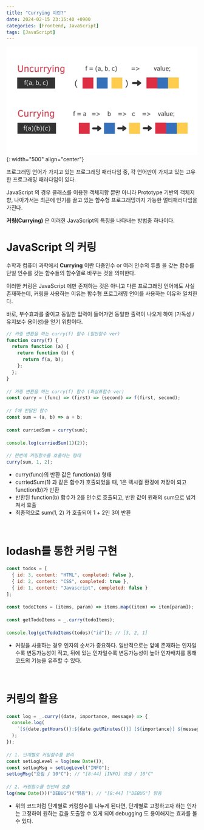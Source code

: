 ```yaml
---
title: "Currying 이란?"
date: 2024-02-15 23:15:40 +0900
categories: [Frontend, JavaScript]
tags: [JavaScript]
---
```


![Currying Image](/assets/img/post_img/coding/javascript/currying.png){: width="500" align="center"}

프로그래밍 언어가 가지고 있는 프로그래밍 패러다임 중, 각 언어만이 가지고 있는 고유한 프로그래밍 패러다임이 있다.

JavaScript 의 경우 클래스를 이용한 객체지향 뿐만 아니라 Prototype 기반의 객체지향, 나아가서는 최근에 인기를 끌고 있는 함수형 프로그래밍까지 가능한 멀티패러다임을 가진다.

**커링(Currying)** 은 이러한 JavaScript의 특징을 나타내는 방법중 하나이다.
<br />

# JavaScript 의 커링

수학과 컴퓨터 과학에서 **Currying** 이란 다중인수 or 여러 인수의 튜플 을 갖는 함수를 단일 인수를 갖는 함수들의 함수열로 바꾸는 것을 의미한다.

이러한 커링은 JavaScript 에만 존재하는 것은 아니고 다른 프로그래밍 언어에도 사실 존재하는데, 커링을 사용하는 이유는 함수형 프로그래밍 언어를 사용하는 이유와 일치한다.

바로, 부수효과를 줄이고 동일한 입력이 들어가면 동일한 출력이 나오게 하여 (가독성 / 유지보수 용이성)을 얻기 위함이다.

```javascript
// 커링 변환을 하는 curry(f) 함수 (일반함수 ver)
function curry(f) {
  return function (a) {
    return function (b) {
      return f(a, b);
    };
  };
}

// 커링 변환을 하는 curry(f) 함수 (화살표함수 ver)
const curry = (func) => (first) => (second) => f(first, second);

// f에 전달된 함수
const sum = (a, b) => a + b;

const curriedSum = curry(sum);

console.log(curriedSum(1)(2));

// 한번에 커링함수를 호출하는 형태
curry(sum, 1, 2);
```

- curry(func)의 반환 값은 function(a) 형태
- curriedSum(1) 과 같은 함수가 호출되었을 때, 1은 렉시컬 환경에 저장이 되고 function(b)가 반환
- 반환된 function(b) 함수가 2를 인수로 호출되고, 반환 값이 원래의 sum으로 넘겨져서 호출
- 최종적으로 sum(1, 2) 가 호출되어 1 + 2인 3이 반환

<br />

# lodash를 통한 커링 구현

```javascript
const todos = [
  { id: 3, content: "HTML", completed: false },
  { id: 2, content: "CSS", completed: true },
  { id: 1, content: "Javascript", completed: false }
];

const todoItems = (items, param) => items.map((item) => item[param]);

const getTodoItems = _.curry(todoItems);

console.log(getTodoItems(todos)("id")); // [3, 2, 1]
```

- 커링을 사용하는 경우 인자의 순서가 중요하다. 일반적으로는 앞에 존재하는 인자일 수록 변동가능성이 적고, 뒤에 있는 인자일수록 변동가능성이 높아 인자배치를 통해 코드의 기능을 유추할 수 있다.

<br />

# 커링의 활용

```javascript
const log = _.curry((date, importance, message) => {
  console.log(
    `[${date.getHours()}:${date.getMinutes()}] [${importance}] ${message}`
  );
});

// 1. 단계별로 커링함수를 분리
const setLogLevel = log(new Date());
const setLogMsg = setLogLevel("INFO");
setLogMsg("흐림 / 10°C"); // "[8:44] [INFO] 흐림 / 10°C"

// 2. 커링함수를 한번에 호출
log(new Date())("DEBUG")("맑음"); // "[8:44] ["DEBUG"] 맑음
```

- 위의 코드처럼 단계별로 커링함수를 나누게 된다면, 단계별로 고정하고자 하는 인자는 고정하여 원하는 값을 도출할 수 있게 되어 debugging 도 용이해지는 효과를 볼 수 있다.
